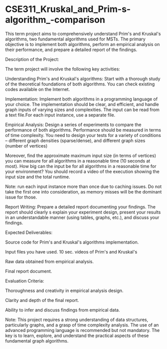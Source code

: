 # CSE311_Kruskal_and_Prim-s-algorithm_-comparison

This term project
aims to comprehensively understand Prim's and Kruskal's
algorithms, two fundamental algorithms used for MSTs. The primary
objective is to implement both algorithms, perform an empirical
analysis on their performance, and prepare a detailed report of the
findings.


Description of
the Project:

The term project
will involve the following key activities:


Understanding Prim's
and Kruskal's algorithms: Start with a thorough study of the
theoretical foundations of both algorithms. You can check existing
codes available on the Internet.


Implementation:
Implement both algorithms in a programming language of your choice.
The implementation should be clear, and efficient, and handle
graph inputs of varying sizes and complexities. The input can be read
from a text file.For each input instance, use a separate file.


Empirical
Analysis: Design a series of experiments to compare the
performance of both algorithms. Performance should be measured in
terms of time complexity. You need to design your tests for a variety
of conditions – different graph densities (sparse/dense), and
different graph sizes (number of vertices)

Moreover,
find the approximate maximum input size (in terms of vertices) you can measure for all algorithms in a reasonable time (10 seconds at most). 
How big can the input be for all algorithms in a reasonable time for your environment? You should record a video of the execution showing the input size and the total runtime.

Note: run each input instance more than once due to caching issues. Do not take the first one into consideration, as memory misses will be the dominant issue for those.
   

Report Writing:
Prepare a detailed report documenting your findings. The report
should clearly s explain your experiment design, present your results
in an understandable manner (using tables, graphs, etc.), and discuss
your findings.


Expected
Deliverables:


Source code for
Prim's and Kruskal's algorithms implementation.

Input files you have
used.
10 sec. videos of Prim's and Kruskal's

Raw data obtained
from empirical analysis.

Final report
document.


Evaluation
Criteria:

Thoroughness and
creativity in empirical analysis design.

Clarity and depth of
the final report.

Ability to infer and
discuss findings from empirical data.

Note: This project
requires a strong understanding of data structures, particularly
graphs, and a grasp of time complexity analysis. The use of an
advanced programming language is recommended but not mandatory. The
key is to learn, explore, and understand the practical aspects of
these fundamental graph algorithms.
